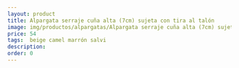 ```yaml
---
layout: product
title: Alpargata serraje cuña alta (7cm) sujeta con tira al talón 
image: img/productos/alpargatas/Alpargata serraje cuña alta (7cm) sujeta con tira al talón =54 = beige camel marrón salvi.webp
price: 54 
tags:  beige camel marrón salvi
description: 
order: 0
---
```

